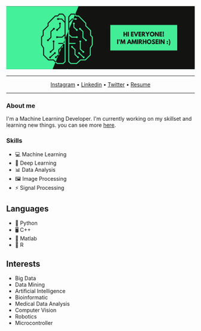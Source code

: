 <img src="./files/Header.png" alt="Williamingear GitHub README header image">

---

<p align="center">
  <a href="https://www.instagram.com/amir.dallalan">Instagram</a> •
  <a href="https://www.linkedin.com/in/amirhdallalan/">Linkedin</a> •
  <a href="https://twitter.com/intent/follow?screen_name=amirdallalan&tw_p=followbutton">Twitter</a> •
  <a href="https://drive.google.com/file/d/1t_8wv0Or4PJJ5wiZ1bwG_2a_DAhM9_qC/view?usp=sharing">Resume</a>

</p>

---
### About me
I'm a Machine Learning Developer. I'm currently working on my skillset and learning new things. you can see more [here]("zil.ink/amirdallalan").

<h3> Skills </h3>
<p>
<ul>
    <li>💻 Machine Learning</li>
    <li>🧠 Deep Learning</li>
    <li>📊 Data Analysis</li>
    <li>🖼 Image Processing</li>
    <li>⚡ Signal Processing</li>
</ul>
</p>

## Languages
<ul>
    <li>🐍 Python</li>
    <li>🖥 C++</li>
    <li>🟰 Matlab</li>
    <li>📃 R</li>

</ul>

## Interests
<ul>
    <li>Big Data</li>
    <li>Data Mining</li>
    <li>Artificial Intelligence</li>
    <li>Bioinformatic</li>
    <li>Medical Data Analysis</li>
    <li>Computer Vision</li>
    <li>Robotics</li>
    <li>Microcontroller</li>
</ul>